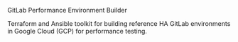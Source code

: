 GitLab Performance Environment Builder

Terraform and Ansible toolkit for building reference HA GitLab environments in Google Cloud (GCP) for performance testing.